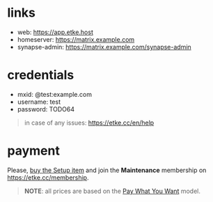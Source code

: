# links

* web: https://app.etke.host
* homeserver: https://matrix.example.com
* synapse-admin: https://matrix.example.com/synapse-admin

# credentials

* mxid: @test:example.com
* username: test
* password: TODO64

> in case of any issues: https://etke.cc/en/help

# payment

Please, [buy the Setup item](https://etke.cc/setup) and join the **Maintenance** membership on https://etke.cc/membership.

> **NOTE**: all prices are based on the [Pay What You Want](https://en.wikipedia.org/wiki/Pay_what_you_want) model.